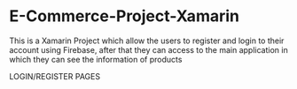 # E-Commerce-Project-Xamarin
This is a Xamarin Project which allow the users to register and login to their account using Firebase, after that they can access to the main application in which they can see the information of products


LOGIN/REGISTER PAGES
